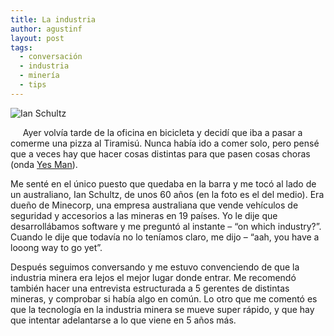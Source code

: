 ```yaml
---
title: La industria
author: agustinf
layout: post
tags:
  - conversación
  - industria
  - minería
  - tips
---
```


![Ian Schultz][1]

     Ayer volvía tarde de la oficina en bicicleta y decidí que iba a pasar a comerme una pizza al Tiramisú. Nunca había ido a comer solo, pero pensé que a veces hay que hacer cosas distintas para que pasen cosas choras (onda [Yes Man][2]).


Me senté en el único puesto que quedaba en la barra y me tocó al lado de un australiano, Ian Schultz, de unos 60 años (en la foto es el del medio). Era dueño de Minecorp, una empresa australiana que vende vehículos de seguridad y accesorios a las mineras en 19 países. Yo le dije que desarrollábamos software y me preguntó al instante – “on which industry?”. Cuando le dije que todavía no lo teníamos claro, me dijo – “aah, you have a looong way to go yet”.

Después seguimos conversando y me estuvo convenciendo de que la industria minera era lejos el mejor lugar donde entrar. Me recomendó también hacer una entrevista estructurada a 5 gerentes de distintas mineras, y comprobar si había algo en común. Lo otro que me comentó es que la tecnología en la industria minera se mueve super rápido, y que hay que intentar adelantarse a lo que viene en 5 años más.

[1]: /images/images.jpeg
[2]: http://www.imdb.com/title/tt1068680/
